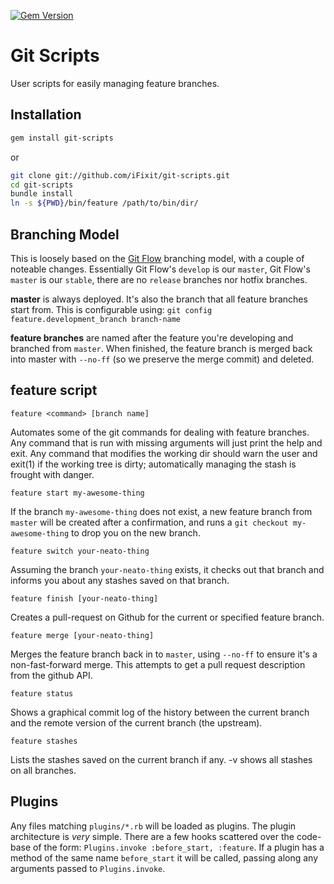 [![Gem Version](https://badge.fury.io/rb/git-scripts.png)](http://rubygems.org/gems/git-scripts)

# Git Scripts

User scripts for easily managing feature branches.

## Installation
```bash
gem install git-scripts
```

or

```bash
git clone git://github.com/iFixit/git-scripts.git
cd git-scripts
bundle install
ln -s ${PWD}/bin/feature /path/to/bin/dir/
```

## Branching Model

This is loosely based on the [Git Flow][gitflow] branching model, with a couple
of noteable changes. Essentially Git Flow's `develop` is our `master`, Git
Flow's `master` is our `stable`, there are no `release` branches nor hotfix
branches.

**master** is always deployed. It's also the branch that all feature branches
start from. This is configurable using: `git config feature.development_branch
branch-name`

**feature branches** are named after the feature you're developing and branched
from `master`. When finished, the feature branch is merged back into master
with `--no-ff` (so we preserve the merge commit) and deleted.

## feature script

    feature <command> [branch name]

Automates some of the git commands for dealing with feature branches. Any
command that is run with missing arguments will just print the help and exit.
Any command that modifies the working dir should warn the user and exit(1) if
the working tree is dirty; automatically managing the stash is frought with
danger.

    feature start my-awesome-thing

If the branch `my-awesome-thing` does not exist, a new feature branch
from `master` will be created after a confirmation, and runs a
`git checkout my-awesome-thing` to drop you on the new branch.

    feature switch your-neato-thing

Assuming the branch `your-neato-thing` exists, it checks out that branch and
informs you about any stashes saved on that branch.

    feature finish [your-neato-thing]

Creates a pull-request on Github for the current or specified feature branch.

    feature merge [your-neato-thing]

Merges the feature branch back in to `master`, using `--no-ff` to ensure it's a
non-fast-forward merge. This attempts to get a pull request description from
the github API.

    feature status

Shows a graphical commit log of the history between the current branch and the
remote version of the current branch (the upstream).

    feature stashes

Lists the stashes saved on the current branch if any. -v shows all stashes on
all branches.

[gitflow]: http://nvie.com/posts/a-successful-git-branching-model/

## Plugins

Any files matching `plugins/*.rb` will be loaded as plugins. The plugin
architecture is *very* simple. There are a few hooks scattered over the
code-base of the form: `Plugins.invoke :before_start, :feature`. If a plugin
has a method of the same name `before_start` it will be called, passing along
any arguments passed to `Plugins.invoke`.
